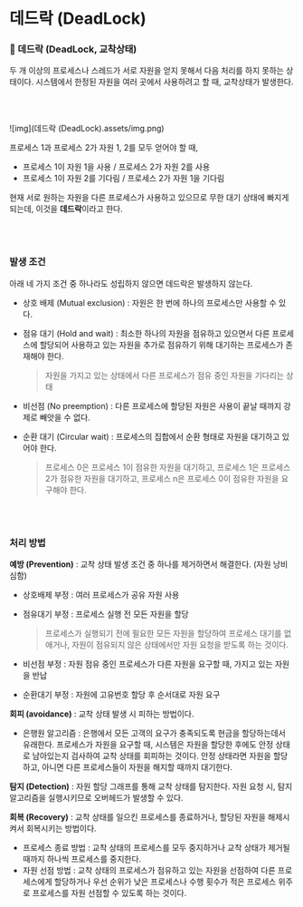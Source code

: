 # 데드락 (DeadLock)

### 🚌 데드락 (DeadLock, 교착상태)

두 개 이상의 프로세스나 스레드가 서로 자원을 얻지 못해서 다음 처리를 하지 못하는 상태이다. 시스템에서 한정된 자원을 여러 곳에서 사용하려고 할 때, 교착상태가 발생한다.

</br>

</br>

![img](데드락 (DeadLock).assets/img.png)

프로세스 1과 프로세스 2가 자원 1, 2를 모두 얻어야 할 때, 

- 프로세스 1이 자원 1을 사용 / 프로세스 2가 자원 2를 사용
- 프로세스 1이 자원 2를 기다림 / 프로세스 2가 자원 1을 기다림

현재 서로 원하는 자원을 다른 프로세스가 사용하고 있으므로 무한 대기 상태에 빠지게 되는데, 이것을 **데드락**이라고 한다.

</br>

</br>

### 발생 조건

아래 네 가지 조건 중 하나라도 성립하지 않으면 데드락은 발생하지 않는다.

- 상호 배제 (Mutual exclusion) : 자원은 한 번에 하나의 프로세스만 사용할 수 있다.

- 점유 대기 (Hold and wait) : 최소한 하나의 자원을 점유하고 있으면서 다른 프로세스에 할당되어 사용하고 있는 자원을 추가로 점유하기 위해 대기하는 프로세스가 존재해야 한다.

  > 자원을 가지고 있는 상태에서 다른 프로세스가 점유 중인 자원을 기다리는 상태

- 비선점 (No preemption) : 다른 프로세스에 할당된 자원은 사용이 끝날 때까지 강제로 빼앗을 수 없다.

- 순환 대기 (Circular wait) : 프로세스의 집합에서 순환 형태로 자원을 대기하고 있어야 한다.

  > 프로세스 0은 프로세스 1이 점유한 자원을 대기하고, 프로세스 1은 프로세스 2가 점유한 자원을 대기하고, 프로세스 n은 프로세스 0이 점유한 자원을 요구해야 한다.

</br>

</br>

### 처리 방법

**예방 (Prevention)** : 교착 상태 발생 조건 중 하나를 제거하면서 해결한다. (자원 낭비 심함)

- 상호배제 부정 : 여러 프로세스가 공유 자원 사용

- 점유대기 부정 : 프로세스 실행 전 모든 자원을 할당

  > 프로세스가 실행되기 전에 필요한 모든 자원을 할당하여 프로세스 대기를 없애거나, 자원이 점유되지 않은 상태에서만 자원 요청을 받도록 하는 것이다.

- 비선점 부정 : 자원 점유 중인 프로세스가 다른 자원을 요구할 때, 가지고 있는 자원을 반납

- 순환대기 부정 : 자원에 고유번호 할당 후 순서대로 자원 요구

**회피 (avoidance)** : 교착 상태 발생 시 피하는 방법이다.

- 은행원 알고리즘 : 은행에서 모든 고객의 요구가 충족되도록 현금을 할당하는데서 유래한다. 프로세스가 자원을 요구할 때, 시스템은 자원을 할당한 후에도 안정 상태로 남아있는지 검사하여 교착 상태를 회피하는 것이다. 안정 상태라면 자원을 할당하고, 아니면 다른 프로세스들이 자원을 해지할 때까지 대기한다.

**탐지 (Detection)** : 자원 할당 그래프를 통해 교착 상태를 탐지한다. 자원 요청 시, 탐지 알고리즘을 실행시키므로 오버헤드가 발생할 수 있다.

**회복 (Recovery)** : 교착 상태를 일으킨 프로세스를 종료하거나, 할당된 자원을 해제시켜서 회복시키는 방법이다.

- 프로세스 종료 방법 : 교착 상태의 프로세스를 모두 중지하거나 교착 상태가 제거될 때까지 하나씩 프로세스를 중지한다.
- 자원 선점 방법 : 교착 상태의 프로세스가 점유하고 있는 자원을 선점하여 다른 프로세스에게 할당하거나 우선 순위가 낮은 프로세스나 수행 횟수가 적은 프로세스 위주로 프로세스를 자원 선점할 수 있도록 하는 것이다.